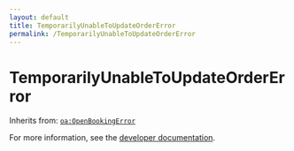 ```yaml
---
layout: default
title: TemporarilyUnableToUpdateOrderError
permalink: /TemporarilyUnableToUpdateOrderError
---
```


# TemporarilyUnableToUpdateOrderError


Inherits from: [`oa:OpenBookingError`](https://openactive.io/OpenBookingError)

For more information, see the [developer documentation](https://developer.openactive.io/data-model/types/).